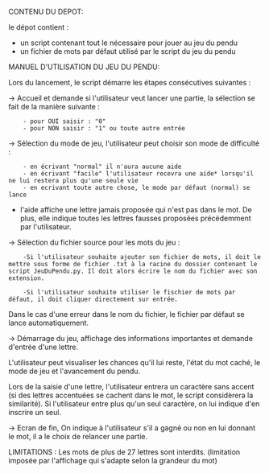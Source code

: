 CONTENU DU DEPOT:

le dépot contient :

- un script contenant tout le nécessaire pour jouer au jeu du pendu
- un fichier de mots par défaut utilisé par le script du jeu du pendu 


MANUEL D'UTILISATION DU JEU DU PENDU:

Lors du lancement, le script démarre les étapes consécutives suivantes : 

-> Accueil et demande si l'utilisateur veut lancer une partie, la sélection se fait de la manière suivante :

		- pour OUI saisir : "0"
		- pour NON saisir : "1" ou toute autre entrée

-> Sélection du mode de jeu, l'utilisateur peut choisir son mode de difficulté :

		- en écrivant "normal" il n'aura aucune aide
		- en écrivant "facile" l'utilisateur recevra une aide* lorsqu'il ne lui restera plus qu'une seule vie
		- en ecrivant toute autre chose, le mode par défaut (normal) se lance

* l'aide affiche une lettre jamais proposée qui n'est pas dans le mot. De plus, elle indique toutes les lettres fausses proposées précèdemment par l'utilisateur.

-> Sélection du fichier source pour les mots du jeu :

		-Si l'utilisateur souhaite ajouter son fichier de mots, il doit le mettre sous forme de fichier .txt à la racine du dossier contenant le script JeuDuPendu.py. Il doit alors écrire le nom du fichier avec son extension. 

		-Si l'utilisateur souhaite utiliser le fischier de mots par défaut, il doit cliquer directement sur entrée.

Dans le cas d'une erreur dans le nom du fichier, le fichier par défaut se lance automatiquement.

-> Démarrage du jeu, affichage des informations importantes et demande d'entrée d'une lettre. 

L'utilisateur peut visualiser les chances qu'il lui reste, l'état du mot caché, le mode de jeu et l'avancement du pendu. 

Lors de la saisie d'une lettre, l'utilisateur entrera un caractère sans accent (si des lettres accentuées se cachent dans le mot, le script considèrera la similarité). Si l'utilisateur entre plus qu'un seul caractère, on lui indique d'en inscrire un seul.

-> Ecran de fin, On indique à l'utilisateur s'il a gagné ou non en lui donnant le mot, il a le choix de relancer une partie.


LIMITATIONS : Les mots de plus de 27 lettres sont interdits. (limitation imposée par l'affichage qui s'adapte selon la grandeur du mot)
